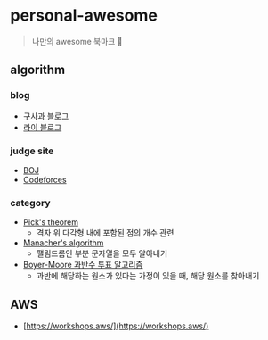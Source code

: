 # personal-awesome

> 나만의 awesome 북마크 🔖

## algorithm

### blog

- [구사과 블로그](https://koosaga.com/)
- [라이 블로그](https://m.blog.naver.com/PostList.naver?blogId=kks227&categoryNo=299&logCode=0&categoryName=%EB%8C%80%ED%9A%8C%EC%95%8C%EA%B3%A0%EB%A6%AC%EC%A6%98#postlist_block)

### judge site

- [BOJ](https://www.acmicpc.net/)
- [Codeforces](http://codeforces.com/)



### category

- [Pick's theorem](https://ko.m.wikipedia.org/wiki/%ED%94%BD%EC%9D%98_%EC%A0%95%EB%A6%AC)
  - 격자 위 다각형 내에 포함된 점의 개수 관련
- [Manacher's algorithm](https://www.crocus.co.kr/1075)
  - 팰림드롬인 부분 문자열을 모두 알아내기
 - [Boyer-Moore 과반수 투표 알고리즘](https://sgc109.github.io/2020/11/30/boyer-moore-majority-vote-algorithm/)
   - 과반에 해당하는 원소가 있다는 가정이 있을 때, 해당 원소를 찾아내기


## AWS

- [https://workshops.aws/](https://workshops.aws/)
